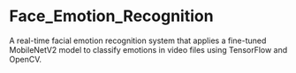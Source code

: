 # Face_Emotion_Recognition
A real-time facial emotion recognition system that applies a fine-tuned MobileNetV2 model to classify emotions in video files using TensorFlow and OpenCV.
